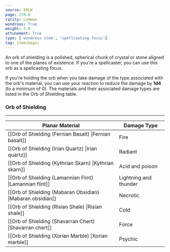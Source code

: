 ```yaml
---
source: ERLW
page: 278.0
rarity: common
wondrous: True
weight: 3.0
attunement: True
type: ['wondrous item', 'spellcasting focus']
tag: item/magic
---
```


An orb of shielding is a polished, spherical chunk of crystal or stone aligned to one of the planes of existence. If you're a spellcaster, you can use this orb as a spellcasting focus.

If you're holding the orb when you take damage of the type associated with the orb's material, you can use your reaction to reduce the damage by **1d4** (to a minimum of 0). The materials and their associated damage types are listed in the Orb of Shielding table.

### Orb of Shielding
---
|Planar Material|Damage Type|
|-------|-------|
|[[Orb of Shielding (Fernian Basalt) \|Fernian basalt]]|Fire|
|[[Orb of Shielding (Irian Quartz) \|Irian quartz]]|Radiant|
|[[Orb of Shielding (Kythrian Skarn) \|Kythrian skarn]]|Acid and poison|
|[[Orb of Shielding (Lamannian Flint) \|Lamannian flint]]|Lightning and thunder|
|[[Orb of Shielding (Mabaran Obsidian) \|Mabaran obsidian]]|Necrotic|
|[[Orb of Shielding (Risian Shale) \|Risian shale]]|Cold|
|[[Orb of Shielding (Shavarran Chert) \|Shavarran chert]]|Force|
|[[Orb of Shielding (Xorian Marble) \|Xorian marble]]|Psychic|


